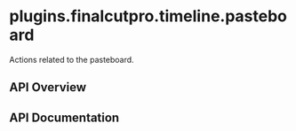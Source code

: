 # plugins.finalcutpro.timeline.pasteboard

Actions related to the pasteboard.

## API Overview

## API Documentation


